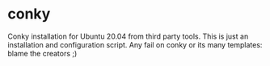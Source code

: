 # conky
Conky installation for Ubuntu 20.04 from third party tools. This is just an installation and configuration script. Any fail on conky or its many templates: blame the creators ;)
